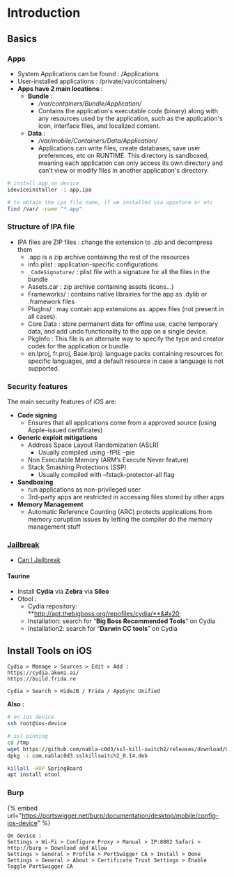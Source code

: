 # Introduction

## Basics

### Apps

* System Applications can be found : /Applications
* User-installed applications : /private/var/containers/
* **Apps have 2 main locations** :
  * **Bundle** :
    * _/var/containers/Bundle/Application/_
    * Contains the application's executable code (binary) along with any resources used by the application, such as the application's icon, interface files, and localized content.
  * **Data** :
    * _/var/mobile/Containers/Data/Application/_
    * Applications can write files, create databases, save user preferences, etc on RUNTIME. This directory is sandboxed, meaning each application can only access its own directory and can't view or modify files in another application's directory.

```bash
# install app on device
ideviceinstaller -i app.ipa

# to obtain the ipa file name, if we installed via appstore or etc
find /var/ -name "*.app"
```

### Structure of IPA file

* IPA files are ZIP files : change the extension to .zip and decompress them
  * .app is a zip archive containing the rest of the resources
  * info.plist : application-specific configurations
  * `_CodeSignature/` : plist file with a signature for all the files in the bundle
  * Assets.car : zip archive containing assets (icons...)
  * Frameworks/ : contains native librairies for the app as .dylib or .framework files
  * PlugIns/ : may contain app extensions as .appex files (not present in all cases).
  * Core Data : store permanent data for offline use, cache temporary data, and add undo functionality to the app on a single device.
  * PkgInfo : This file is an alternate way to specify the type and creator codes for the application or bundle.
  * en.lproj, fr.proj, Base.lproj: language packs containing resources for specific languages, and a default resource in case a language is not supported.

### Security features

The main security features of iOS are:

* **Code signing**
  * Ensures that all applications come from a approved source (using Apple-issued certificates)
* **Generic exploit mitigations**
  * Address Space Layout Randomization (ASLR)
    * Usually compiled using -fPIE –pie
  * Non Executable Memory (ARM’s Execute Never feature)
  * Stack Smashing Protections (SSP)
    * Usually compiled with –fstack-protector-all flag
* **Sandboxing**
  * run applications as non-privileged user
  * 3rd-party apps are restricted in accessing files stored by other apps
* **Memory Management**
  * Automatic Reference Counting (ARC) protects applications from memory coruption issues by letting the compiler do the memory management stuff

### [Jailbreak](./#jailbreak)

* [Can I Jailbreak](https://canijailbreak.ams1gn.id/)

#### Taurine

* Install **Cydia** via **Zebra** via **Sileo**
* Otool :&#x20;
  * Cydia repository: **http://apt.thebigboss.org/repofiles/cydia/**&#x20;
  * Installation: search for “**Big Boss Recommended Tools**” on Cydia&#x20;
  * Installation2: search for “**Darwin CC tools**” on Cydia

## Install Tools on iOS

```
Cydia > Manage > Sources > Edit > Add : 
https://cydia.akemi.ai/ 
https://build.frida.re

Cydia > Search > HideJB / Frida / AppSync Unified
```

**Also :**

```bash
# on ios device
ssh root@ios-device

# ssl pinning
cd /tmp
wget https://github.com/nabla-c0d3/ssl-kill-switch2/releases/download/0.14/com.nablac0d3.sslkillswitch2_0.14.deb .
dpkg -i com.nablac0d3.sslkillswitch2_0.14.deb

killall -HUP SpringBoard
apt install otool
```

### Burp

{% embed url="https://portswigger.net/burp/documentation/desktop/mobile/config-ios-device" %}

```
On device : 
Settings > Wi-Fi > Configure Proxy > Manual > IP:8082 Safari > http://burp > Download and Allow 
Settings > General > Profile > PortSwigger CA > Install > Done 
Settings > General > About > Certificate Trust Settings > Enable Toggle PortSwigger CA
```
